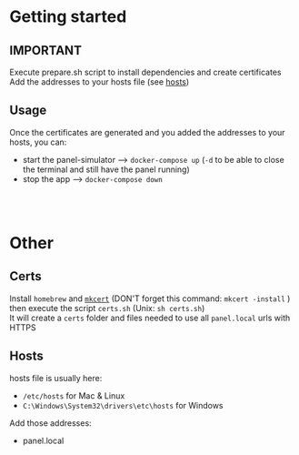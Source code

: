 # Getting started
## IMPORTANT
Execute prepare.sh script to install dependencies and create certificates
Add the addresses to your hosts file (see [hosts](#hosts))<br>


## Usage
Once the certificates are generated and you added the addresses to your hosts, you can:
- start the panel-simulator --> `docker-compose up` (`-d` to be able to close the terminal and still have the panel running)
- stop the app --> `docker-compose down`
<br>
<br>

# Other

## Certs
Install `homebrew` and [`mkcert`](https://github.com/FiloSottile/mkcert) (DON'T forget this command: `mkcert -install` ) then execute the script `certs.sh` (Unix: `sh certs.sh`)<br>
It will create a `certs` folder and files needed to use all `panel.local` urls with HTTPS <br>

## Hosts
hosts file is usually here:
- `/etc/hosts` for Mac & Linux
- `C:\Windows\System32\drivers\etc\hosts` for Windows
  
Add those addresses:
- panel.local
<br>
